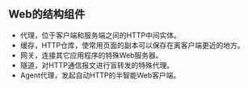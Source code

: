 ## Web的结构组件
 * 代理，位于客户端和服务端之间的HTTP中间实体。
 * 缓存，HTTP仓库，使常用页面的副本可以保存在离客户端更近的地方。
 * 网关，连接其它应用程序的特殊Web服务器。
 * 隧道，对HTTP通信报文进行盲转发的特殊代理。
 * Agent代理，发起自动HTTP的半智能Web客户端。
  